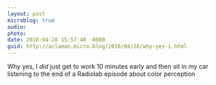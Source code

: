 ```yaml
---
layout: post
microblog: true
audio: 
photo: 
date: 2018-04-28 15:57:40 -0600
guid: http://aclaman.micro.blog/2018/04/28/why-yes-i.html
---
```

Why yes, I *did* just get to work 10 minutes early and then sit in my car listening to the end of a Radiolab episode about color perception
